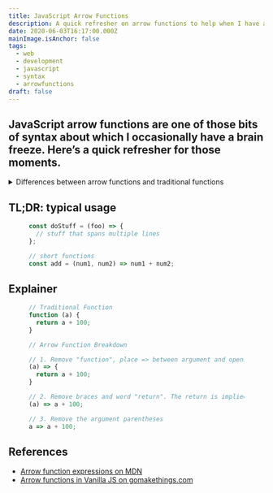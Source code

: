 ```yaml
---
title: JavaScript Arrow Functions
description: A quick refresher on arrow functions to help when I have a brain freeze
date: 2020-06-03T16:17:00.000Z
mainImage.isAnchor: false
tags:
  - web
  - development
  - javascript
  - syntax
  - arrowfunctions
draft: false
---
```

JavaScript arrow functions are one of those bits of syntax about which I occasionally have a brain freeze. Here’s a quick refresher for those moments.
---

<details>
<summary>Differences between arrow functions and traditional functions</summary>
<div>
Arrow functions are shorter than traditional function syntax. 

They don’t bind their own `this` value. Instead, the `this` value of the scope in which the function was defined is accessible. That makes them poor candidates for _methods_ since `this` won’t be a reference to the object the method is defined on. However it makes them good candidates for everything else, including use _within_ methods, where—unlike standard functions—they can refer to (for example) `this.name` just like their parent method because the arrow function has no overriding `this` binding of its own.
</div>
</details>

## TL;DR: typical usage

<figure>

```js
const doStuff = (foo) => {
  // stuff that spans multiple lines
};

// short functions
const add = (num1, num2) => num1 + num2;

```
</figure>

## Explainer

<figure>

```js
// Traditional Function
function (a) {
  return a + 100;
}

// Arrow Function Breakdown

// 1. Remove "function", place => between argument and opening curly
(a) => {
  return a + 100;
}

// 2. Remove braces and word "return". The return is implied.
(a) => a + 100;

// 3. Remove the argument parentheses
a => a + 100;

```
</figure>

## References

- [Arrow function expressions on MDN](https://developer.mozilla.org/en-US/docs/Web/JavaScript/Reference/Functions/Arrow_functions)
- [Arrow functions in Vanilla JS on gomakethings.com](https://gomakethings.com/arrow-functions-in-vanilla-js/)
